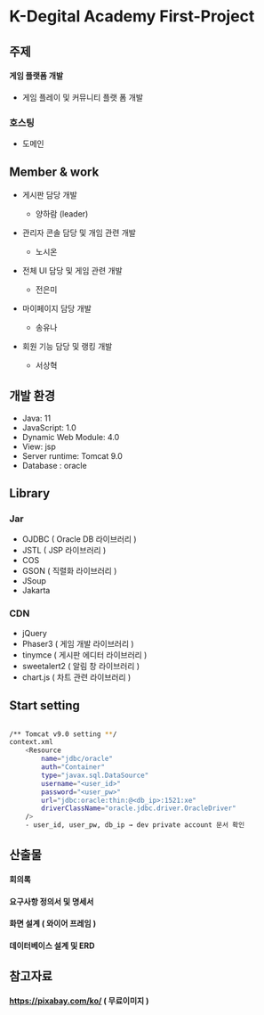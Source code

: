 # K-Degital Academy First-Project

## 주제
#### 게임 플랫폼 개발
- 게임 플레이 및 커뮤니티 플랫 폼 개발

### 호스팅
- 도메인

## Member & work
- 게시판 담당 개발
    - 양하람 (leader)
    
- 관리자 콘솔 담당 및 개임 관련 개발
    - 노시온

- 전체 UI 담당 및 게임 관련 개발
    - 전은미

- 마이페이지 담당 개발
    - 송유나

- 회원 기능 담당 및 랭킹 개발
    - 서상혁
    
## 개발 환경
- Java: 11
- JavaScript: 1.0
- Dynamic Web Module: 4.0
- View: jsp
- Server runtime: Tomcat 9.0
- Database : oracle


## Library
### Jar
- OJDBC ( Oracle DB 라이브러리 )
- JSTL ( JSP 라이브러리 )
- COS
- GSON ( 직렬화 라이브러리 )
- JSoup
- Jakarta

### CDN
- jQuery
- Phaser3 ( 게임 개발 라이브러리 )
- tinymce ( 게시판 에디터 라이브러리 )
- sweetalert2 ( 알림 창 라이브러리 )
- chart.js ( 차트 관련 라이브러리 )


## Start setting
```bash

/** Tomcat v9.0 setting **/
context.xml
    <Resource 
    	name="jdbc/oracle"
    	auth="Container"
    	type="javax.sql.DataSource"
    	username="<user_id>"
    	password="<user_pw>"
    	url="jdbc:oracle:thin:@<db_ip>:1521:xe"
    	driverClassName="oracle.jdbc.driver.OracleDriver"
    />
    - user_id, user_pw, db_ip → dev private account 문서 확인
```

## 산출물
#### 회의록
#### 요구사항 정의서 및 명세서
#### 화면 설계 ( 와이어 프레임 )
#### 데이터베이스 설계 및 ERD

## 참고자료
#### https://pixabay.com/ko/ ( 무료이미지 )
